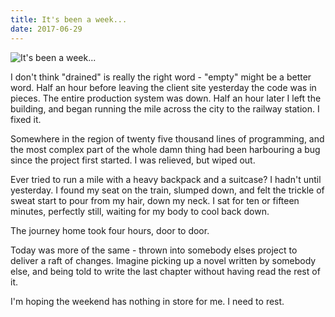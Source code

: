 ```yaml
---
title: It's been a week...
date: 2017-06-29
---
```


![It's been a week...](https://source.unsplash.com/qTpc0Vj4YoE/1600x900)

I don't think "drained" is really the right word - "empty" might be a better word. Half an hour before leaving the client site yesterday the code was in pieces. The entire production system was down. Half an hour later I left the building, and began running the mile across the city to the railway station. I fixed it.

Somewhere in the region of twenty five thousand lines of programming, and the most complex part of the whole damn thing had been harbouring a bug since the project first started. I was relieved, but wiped out.

Ever tried to run a mile with a heavy backpack and a suitcase? I hadn't until yesterday. I found my seat on the train, slumped down, and felt the trickle of sweat start to pour from my hair, down my neck. I sat for ten or fifteen minutes, perfectly still, waiting for my body to cool back down.

The journey home took four hours, door to door.

Today was more of the same - thrown into somebody elses project to deliver a raft of changes. Imagine picking up a novel written by somebody else, and being told to write the last chapter without having read the rest of it.

I'm hoping the weekend has nothing in store for me. I need to rest.